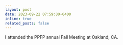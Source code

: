 ```yaml
---
layout: post
date: 2023-09-22 07:59:00-0400
inline: true
related_posts: false
---
```


I attended the PPFP annual Fall Meeting at Oakland, CA.
